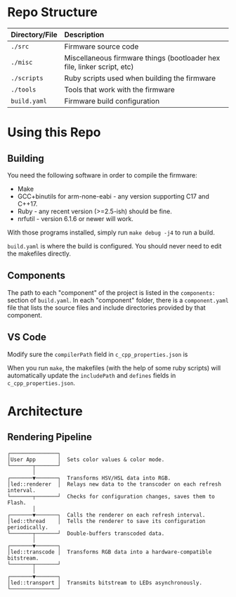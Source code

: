 # Repo Structure

| Directory/File | Description                                                             |
|:---------------|:------------------------------------------------------------------------|
| `./src`        | Firmware source code                                                    |
| `./misc`       | Miscellaneous firmware things (bootloader hex file, linker script, etc) |
| `./scripts`    | Ruby scripts used when building the firmware                            |
| `./tools`      | Tools that work with the firmware                                       |
| `build.yaml`   | Firmware build configuration |

# Using this Repo

## Building

You need the following software in order to compile the firmware:

- Make
- GCC+binutils for arm-none-eabi - any version supporting C17 and C++17.
- Ruby - any recent version (>=2.5-ish) should be fine.
- nrfutil - version 6.1.6 or newer will work.

With those programs installed, simply run `make debug -j4` to run a build.

`build.yaml` is where the build is configured. You should never need to edit
the makefiles directly.

## Components

The path to each "component" of the project is listed in the `components:`
section of `build.yaml`. In each "component" folder, there is a `component.yaml`
file that lists the source files and include directories provided by that
component.

## VS Code

Modify sure the `compilerPath` field in `c_cpp_properties.json` is

When you run `make`, the makefiles (with the help of some ruby scripts) will
automatically update the `includePath` and `defines` fields in 
`c_cpp_properties.json`.


# Architecture

## Rendering Pipeline

```
┌───────────────┐
│User App       │  Sets color values & color mode.
└───────┬───────┘
        │
┌───────▼───────┐  Transforms HSV/HSL data into RGB.
│led::renderer  │  Relays new data to the transcoder on each refresh interval.
└───────┬───────┘  Checks for configuration changes, saves them to Flash.
        │
┌───────▼───────┐  Calls the renderer on each refresh interval.
│led::thread    │  Tells the renderer to save its configuration periodically.
└───────┬───────┘  Double-buffers transcoded data.
        │
┌───────▼───────┐
│led::transcode │  Transforms RGB data into a hardware-compatible bitstream.
└───────┬───────┘
        │
┌───────▼───────┐
│led::transport │  Transmits bitstream to LEDs asynchronously.
└───────────────┘
```
